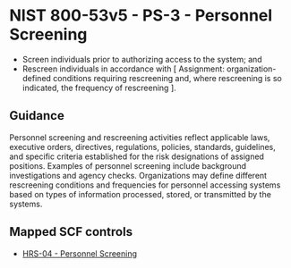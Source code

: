 # NIST 800-53v5 - PS-3 - Personnel Screening
- Screen individuals prior to authorizing access to the system; and
- Rescreen individuals in accordance with \[ Assignment: organization-defined conditions requiring rescreening and, where rescreening is so indicated, the frequency of rescreening \].
## Guidance
Personnel screening and rescreening activities reflect applicable laws, executive orders, directives, regulations, policies, standards, guidelines, and specific criteria established for the risk designations of assigned positions. Examples of personnel screening include background investigations and agency checks. Organizations may define different rescreening conditions and frequencies for personnel accessing systems based on types of information processed, stored, or transmitted by the systems.
## Mapped SCF controls
- [HRS-04 - Personnel Screening](../scf/hrs-04-personnelscreening.md)